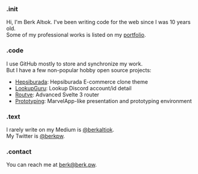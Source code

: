 ### .init
Hi, I'm Berk Altıok. I've been writing code for the web since I was 10 years old.<br>
Some of my professional works is listed on my [portfolio](https://berkaltiok.github.io).

### .code
I use GitHub mostly to store and synchronize my work.<br>
But I have a few non-popular hobby open source projects:
 - [Hepsiburada](https://github.com/berkaltiok/hepsiburada): Hepsiburada E-commerce clone theme
 - [LookupGuru](https://lookup.guru): Lookup Discord account/id detail
 - [Routve](https://github.com/routve/routve): Advanced Svelte 3 router
 - [Prototyping](https://github.com/StatuCo/prototyping): MarvelApp-like presentation and prototyping environment

### .text
I rarely write on my Medium is [@berkaltiok](https://medium.com/@berkaltiok).<br>
My Twitter is [@berkpw](https://twitter.com/berkpw).

### .contact
You can reach me at [berk@berk.pw](mailto:berk@berk.pw).

